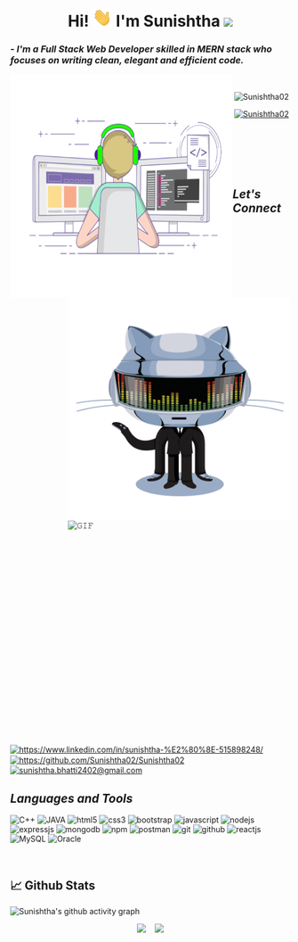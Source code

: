 <h1 align="center">
    Hi!
    <img src="https://raw.githubusercontent.com/ABSphreak/ABSphreak/master/gifs/Hi.gif" width="35">
    I'm Sunishtha
    <img src="https://camo.githubusercontent.com/d3359cb00ab0b5ed8f2e1fe3fceb4fbaf3b614340f8c0db99c17b9f50b351770/68747470733a2f2f656d6f6a69732e736c61636b6d6f6a69732e636f6d2f656d6f6a69732f696d616765732f313533313834393433302f343234362f626c6f622d73756e676c61737365732e6769663f31353331383439343330" width="35">
</h1>

<h3>
    <i>- I'm a Full Stack Web Developer skilled in MERN stack who focuses on writing clean, elegant and efficient code.</i>
</h3>

<p>
<a align="center"><img align="left" alt="gif" src="https://github.com/Sunishtha02/Sunishtha02/blob/main/gif.gif"  height="400" width="400"></a>
<a target="_blank"><img align="right" height="400" width="400" alt="𝙶𝙸𝙵" src="https://github.com/sunishtha02/sunishtha02/blob/main/github.gif?raw=true"></a>
    </p>

<!-- <a target="_blank"><img align="center" height="400" width="400" alt="𝙶𝙸𝙵" src="https://github.com/sunishtha02/sunishtha02/blob/main/cutecartoon.gif?raw=true"></a> -->
<br/>


<p align="center"> <img src="https://komarev.com/ghpvc/?username=Sunishtha02&label=Profile%20views&color=0e75b6&style=flat" alt="Sunishtha02" /> </p>

<p align="center"> <a href="https://github.com/ryo-ma/github-profile-trophy&hide=Shell&border_radius=0&theme=dark"><img src="https://github-profile-trophy.vercel.app/?username=Sunishtha02" alt="Sunishtha02" /></a> </p>

<p align="center"> <a href="https://twitter.com/" target="blank"><img src="https://img.shields.io/twitter/follow/?logo=twitter&style=for-the-badge" alt="" /></a> </p>

<br/>

<a target="_blank"><img align="right" height="400" width="400" alt="𝙶𝙸𝙵" src="https://github.com/sunishtha02/sunishtha02/blob/main/cutecartoon.gif?raw=true"></a>
<br/>


<!----------------------------------- Social Media Links Section ------------------------------------>

<h2><i>Let's Connect</i></h2>


<p align="left">
    <a href="https://www.linkedin.com/in/sunishtha-%E2%80%8E-515898248/">
        <img align="center" src="https://img.shields.io/badge/LinkedIn-0077B5?style=for-the-badge&logo=linkedin&logoColor=white" alt="https://www.linkedin.com/in/sunishtha-%E2%80%8E-515898248/" />
    </a>
    <a href="https://github.com/Sunishtha02/Sunishtha02">
        <img align="center" src="https://img.shields.io/badge/GitHub-100000?style=for-the-badge&logo=github&logoColor=white" alt="https://github.com/Sunishtha02/Sunishtha02" />
    </a>
    <a title="sunishtha.bhatti2402@gmail.com" href="sunishtha.bhatti2402@gmail.com">
        <img align="center" src="https://img.shields.io/badge/Gmail-D14836?style=for-the-badge&logo=gmail&logoColor=white" alt="sunishtha.bhatti2402@gmail.com" />
    </a>
</p>




<h2><i>Languages and Tools</i></h2>

<p>
    <img src="https://img.shields.io/badge/C++-00599C.svg?&style=for-the-badge&logo=cplusplus&logoColor=white" alt="C++" />
    <img src="https://img.shields.io/badge/Java-ED8B00?style=for-the-badge&logo=openjdk&logoColor=white" alt="JAVA" />
    <img src="https://img.shields.io/badge/HTML5-E34F26?style=for-the-badge&logo=html5&logoColor=white" alt="html5" />
    <img src="https://img.shields.io/badge/CSS3-1572B6?style=for-the-badge&logo=css3&logoColor=white" alt="css3" />
    <img src="https://img.shields.io/badge/Bootstrap-563D7C?style=for-the-badge&logo=bootstrap&logoColor=white" alt="bootstrap" />
    <img src="https://img.shields.io/badge/JavaScript-323330?style=for-the-badge&logo=javascript&logoColor=F7DF1E" alt="javascript" />
    <img src="https://img.shields.io/badge/Node.js-339933?style=for-the-badge&logo=nodedotjs&logoColor=white" alt="nodejs" />
    <img src="https://img.shields.io/badge/Express.js-000000?style=for-the-badge&logo=express&logoColor=white" alt="expressjs" />
    <img src="https://img.shields.io/badge/MongoDB-4EA94B?style=for-the-badge&logo=mongodb&logoColor=white" alt="mongodb" />
    <img src="https://img.shields.io/badge/npm-CB3837?style=for-the-badge&logo=npm&logoColor=white" alt="npm" />
    <img src="https://img.shields.io/badge/Postman-FF6C37?style=for-the-badge&logo=Postman&logoColor=white" alt="postman" />
    <img src="https://img.shields.io/badge/Git-f44d27?style=for-the-badge&logo=git&logoColor=white" alt="git" />
    <img src="https://img.shields.io/badge/GitHub-100000?style=for-the-badge&logo=github&logoColor=white" alt="github" />
    <img src="https://img.shields.io/badge/React-20232A?style=for-the-badge&logo=react&logoColor=61DAFB" alt="reactjs" />
     <img src="https://img.shields.io/badge/MySQL-005C84?style=for-the-badge&logo=mysql&logoColor=white" alt="MySQL" />
    <img src="https://img.shields.io/badge/Oracle-F80000?style=for-the-badge&logo=Oracle&logoColor=white" alt="Oracle" />
   
</p>
<br>


 <h2>📈 Github Stats</h2>

<p >
 
![Sunishtha's github activity graph](https://github-readme-activity-graph.cyclic.app/graph?username=Sunishtha02&bg_color=090132&color=009dff&line=0287d9&point=ffffff&area=true&hide_border=true)
<div align='center'>
 <img height="180em" src="https://github-readme-stats.vercel.app/api?username=Sunishtha02&show_icons=true&theme=algolia&include_all_commits=true&count_private=true"/>
 &nbsp;&nbsp;&nbsp;<img height="180em" src="https://streak-stats.demolab.com?user=Sunishtha02&theme=cobalt"/>
 
</div>
 

</p
